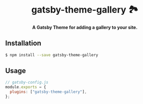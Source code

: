 <div align="center">
  <h1>gatsby-theme-gallery 🏞</h1>
</div>

<p align="center">
  <strong>A Gatsby Theme for adding a gallery to your site.</strong>
</p>

## Installation

```sh
$ npm install --save gatsby-theme-gallery
```

## Usage

```js
// gatsby-config.js
module.exports = {
  plugins: ["gatsby-theme-gallery"],
};
```
